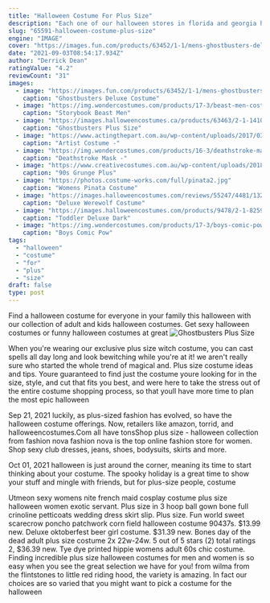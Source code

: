 ```yaml
---
title: "Halloween Costume For Plus Size"
description: "Each one of our halloween stores in florida and georgia has aisle after aisle of the costumes youve been searching for, all in a variety of sizes and at the lowest possible prices. Use our store locator to find a halloween store near you, or browse the selection of costumes on our site; either way, were proud to be a part of your halloween!"
slug: "65591-halloween-costume-plus-size"
engine: "IMAGE"
cover: "https://images.fun.com/products/63452/1-1/mens-ghostbusters-deluxe-costume.jpg"
date: "2021-09-03T08:54:17.934Z"
author: "Derrick Dean"
ratingValue: "4.2"
reviewCount: "31"
images:
  - image: "https://images.fun.com/products/63452/1-1/mens-ghostbusters-deluxe-costume.jpg"
    caption: "Ghostbusters Deluxe Costume"
  - image: "https://img.wondercostumes.com/products/17-3/beast-men-costume.jpg"
    caption: "Storybook Beast Men"
  - image: "https://images.halloweencostumes.ca/products/63463/2-1-141007/ghostbusters-mens-plus-size-cosplay-costume.jpg"
    caption: "Ghostbusters Plus Size"
  - image: "https://www.actingthepart.com.au/wp-content/uploads/2017/03/PB250016-550x1024.jpg"
    caption: "Artist Costume -"
  - image: "https://img.wondercostumes.com/products/16-3/deathstroke-mask.jpg"
    caption: "Deathstroke Mask -"
  - image: "https://www.creativecostumes.com.au/wp-content/uploads/2018/07/CC_April_18_052-768x1024.jpg"
    caption: "90s Grunge Plus"
  - image: "https://photos.costume-works.com/full/pinata2.jpg"
    caption: "Womens Pinata Costume"
  - image: "https://images.halloweencostumes.com/reviews/55247/4481/1321.jpeg"
    caption: "Deluxe Werewolf Costume"
  - image: "https://images.halloweencostumes.com/products/9478/2-1-82592/toddler-deluxe-dark-knight-batman.jpg"
    caption: "Toddler Deluxe Dark"
  - image: "https://img.wondercostumes.com/products/17-3/boys-comic-pow-superhero-costume.jpg"
    caption: "Boys Comic Pow"
tags:
  - "halloween"
  - "costume"
  - "for"
  - "plus"
  - "size"
draft: false
type: post
---
```


Find a halloween costume for everyone in your family this halloween with our collection of adult and kids halloween costumes. Get sexy halloween costumes or funny halloween costumes at great
![Ghostbusters Plus Size](https://images.halloweencostumes.ca/products/63463/2-1-141007/ghostbusters-mens-plus-size-cosplay-costume.jpg "Ghostbusters Plus Size")

When you&#39;re wearing our exclusive plus size witch costume, you can cast spells all day long and look bewitching while you&#39;re at it! we aren&#39;t really sure who started the whole trend of magical and. Plus size costume ideas and tips. Youre guaranteed to find just the costume youre looking for in the size, style, and cut that fits you best, and were here to take the stress out of the entire costume shopping process, so that youll have more time to plan the most epic halloween
<!--inArticleAds-->

<!--galleryOne-->

Sep 21, 2021 luckily, as plus-sized fashion has evolved, so have the halloween costume offerings. Now, retailers like amazon, torrid, and halloweencostumes.Com all have tonsShop plus size - halloween collection from fashion nova fashion nova is the top online fashion store for women. Shop sexy club dresses, jeans, shoes, bodysuits, skirts and more.
<!--inArticleAds-->

<!--galleryTwo-->

Oct 01, 2021 halloween is just around the corner, meaning its time to start thinking about your costume. The spooky holiday is a great time to show your stuff and mingle with friends, but for plus-size people, costume
<!--galleryThree-->

Utmeon sexy womens nite french maid cosplay costume plus size halloween women exotic servant. Plus size in 3 hoop ball gown bone full crinoline petticoats wedding dress skirt slip. Plus size. Fun world sweet scarecrow poncho patchwork corn field halloween costume 90437s. $13.99 new. Deluxe oktoberfest beer girl costume. $31.39 new. Bones day of the dead adult plus size costume 2x 22w-24w. 5 out of 5 stars (2) total ratings 2, $36.39 new. Tye dye printed hippie womens adult 60s chic costume. Finding incredible plus size halloween costumes for men and women is so easy when you see the great selection we have for you! from wilma from the flintstones to little red riding hood, the variety is amazing. In fact our choices are so varied that you might want to pick a costume for the halloween